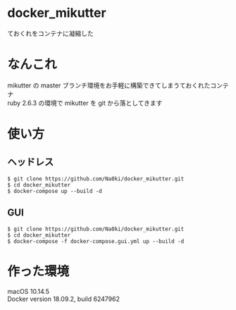 # docker_mikutter

ておくれをコンテナに凝縮した

# なんこれ

mikutter の master ブランチ環境をお手軽に構築できてしまうておくれたコンテナ  
ruby 2.6.3 の環境で mikutter を git から落としてきます

# 使い方

## ヘッドレス

```
$ git clone https://github.com/Na0ki/docker_mikutter.git
$ cd docker_mikutter
$ docker-compose up --build -d
```

## GUI

```
$ git clone https://github.com/Na0ki/docker_mikutter.git
$ cd docker_mikutter
$ docker-compose -f docker-compose.gui.yml up --build -d
```

# 作った環境

macOS 10.14.5  
Docker version 18.09.2, build 6247962
